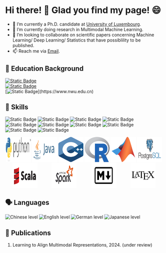 # Hi there! 👋 Glad you find my page! :smile:

- 🔭 I’m currently a Ph.D. candidate at [University of Luxembourg](https://www.uni.lu).
- 🌱 I’m currently doing research in Multimodal Machine Learning.
- 👯 I’m looking to collaborate on scientific papers concerning Machine Learning/ Deep Learning/ Statistics that have possiblility to be published.
- 📫 Reach me via [Email](mailto:fan.xu@uni.lu).

## :school: Education Background
[![Static Badge](https://img.shields.io/badge/Universit%C3%A9_du_Luxembourg-Ph.D._Candidate_in_Multimodal_machine_learning-%23FF6384?style=for-the-badge&labelColor=40AEF0)](https://www.uni.lu)\
[![Static Badge](https://img.shields.io/badge/Technische_Universit%C3%A4t_M%C3%BCnchen-M.Sc._in_Data_Science-%239BF0E1?style=for-the-badge&labelColor=0068C8)](https://www.tum.de)\
[![Static Badge](https://img.shields.io/badge/%E8%A5%BF_%E5%8C%97_%E5%A4%A7_%E5%AD%A6_(Northwest_University)-B.Sc._in_Financial_Mathematics_and_Statistics-%2364BC4B?style=for-the-badge&labelColor=%23004088)](https://www.nwu.edu.cn)
<!---
<div style="display: flex; align-items: center; justify-content: space-around; flex-wrap: wrap;">
<a href="https://www.uni.lu"><img src="logos/unilu.svg" alt="UniLU logo" width="80" height="80"></a>
<a href="https://www.tum.de"><img src="logos/tum.svg" alt="TUM logo" width="80" height="80"></a>
<a href="https://www.nwu.edu.cn"><img src="logos/northwest.png" alt="Northwest logo" width="80" height="80"></a>
</div>
-->
## :toolbox: Skills
![Static Badge](https://img.shields.io/badge/Python-Proficient-%23E40000?style=plastic&logo=python&logoColor=%233776AB&labelColor=%23E6E6E6)
![Static Badge](https://img.shields.io/badge/R_Language-Proficient-%23E40000?style=plastic&logo=r&logoColor=%23276DC3&labelColor=%23E6E6E6)
![Static Badge](https://img.shields.io/badge/MATLAB-Proficient-%23E40000?style=plastic&labelColor=%23E6E6E6)
![Static Badge](https://img.shields.io/badge/PostgreSQL-Proficient-%23E40000?style=plastic&logo=PostgreSQL&logoColor=%234169E1&labelColor=%23E6E6E6)
![Static Badge](https://img.shields.io/badge/Spark-Proficient-%23E40000?style=plastic&logo=apache%20spark&logoColor=%23E25A1C&labelColor=%23E6E6E6)
![Static Badge](https://img.shields.io/badge/Java-Farmiliar-%23EF5C55?style=plastic&logo=c%2B%2B&logoColor=%2300599C&labelColor=%23E6E6E6)
![Static Badge](https://img.shields.io/badge/Scala-Proficient-%23E40000?style=plastic&logo=scala&logoColor=%23DC322F&labelColor=%23E6E6E6)
![Static Badge](https://img.shields.io/badge/C%2B%2B-Fundamental-%23F47C00?style=plastic&logo=c%2B%2B&logoColor=%2300599C&labelColor=%23E6E6E6)
![Static Badge](https://img.shields.io/badge/Markdown-Proficient-%23E40000?style=plastic&logo=markdown&logoColor=%23000000&labelColor=%23E6E6E6)
![Static Badge](https://img.shields.io/badge/LaTex-Proficient-%23E40000?style=plastic&labelColor=%23E6E6E6)
<div style="display: flex; align-items: center; justify-content: space-around; flex-wrap: wrap;">
<a href="https://www.python.org"><img src="logos/python.svg" alt="Python Logo" width="80" height="80"></a>
<a href="https://www.java.com/en/"><img src="logos/java.svg" alt="Java logo" width="80" height="80"></a>
<a href="https://isocpp.org"><img src="logos/cpp.svg" alt="C++ logo" width="80" height="80"></a>
<a href="https://www.r-project.org"><img src="logos/r.svg" alt="R Logo" width="80" height="80"></a>
<a href="https://www.mathworks.com/products/matlab.html"><img src="logos/matlab.svg" alt="Matlab Logo" width="80" height="80"></a>
<a href="https://www.postgresql.org"><img src="logos/postgresql.svg" alt="SQL logo" width="80" height="80"></a>
<a href="https://www.scala-lang.org"><img src="logos/scala.svg" alt="Scala logo" width="80" height="80"></a>
<a href="https://spark.apache.org"><img src="logos/spark.svg" alt="Spark logo" width="80" height="80"></a>
<a href="https://www.markdownguide.org"><img src="logos/markdown.svg" alt="Markdown logo" width="80" height="80"></a>
<!---
<a href="https://html.com"><img src="logos/html.svg" alt="Html logo" width="80" height="80"></a>
<a href="https://www.javascript.com"><img src="logos/javascript.svg" alt="JavaScript logo" width="80" height="80"></a>
<a href="https://html.com"><img src="logos/css.svg" alt="CSS logo" width="80" height="80"></a>
-->
<a href="https://www.latex-project.org"><img src="logos/latex.svg" alt="Latex logo" width="80" height="80"></a>
</div>

## :speaking_head: Languages
![Chinese level](https://img.shields.io/badge/Chinese_Level-Native-red?style=for-the-badge)
![English level](https://img.shields.io/badge/English_Level-C2-blue?style=for-the-badge)
![German level](https://img.shields.io/badge/German_Level-B1-yellow?style=for-the-badge)
![Japanese level](https://img.shields.io/badge/Japanese_Level-N2-pink?style=for-the-badge)

## :page_facing_up: Publications
1. Learning to Align Multimodal Representations, 2024. (under review)
